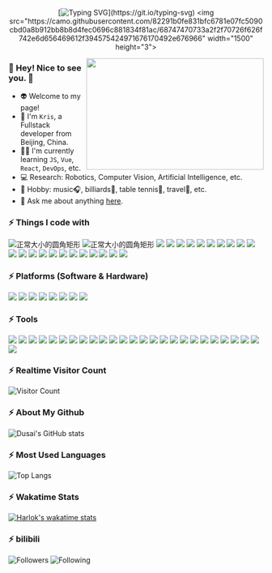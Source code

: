 <!-- ## GitHub Contributions  -->
<!-- ![](https://raw.githubusercontent.com/Mickeyyyang/Mickeyyyang/main/assets/github-contribution-grid-snake.svg)  -->
<!-- <div align="center"><img src="https://cdn.jsdelivr.net/gh/Mickeyyyang/Mickeyyyang/assets/github-contribution-grid-snake.svg" /></div>  -->


<!-- [![Typing SVG](https://readme-typing-svg.herokuapp.com?font=Handlee&center=true&vCenter=true&width=500&height=40&lines=The+traveler+often+arrives%2C+and+the+doer+often+succeeds.)](https://git.io/typing-svg) -->

<div align="center">
  
[![Typing SVG](https://readme-typing-svg.herokuapp.com?font=Handlee&center=true&vCenter=true&width=900&height=30&size=23&lines=The+time+for+action+is+now.+It%E2%80%99s+never+too+late+to+do+something.)](https://git.io/typing-svg)
<img src="https://camo.githubusercontent.com/82291b0fe831bfc6781e07fc5090cbd0a8b912bb8b8d4fec0696c881834f81ac/68747470733a2f2f70726f626f742e6d656469612f394575424971676170492e676966"
width="1500"  height="3"> 

</div>


<!-- <img align='right' src="https://tva4.sinaimg.cn/large/008k1Yt0ly1h4no500obvg30fk0bo1cn.gif" width="330"  />  -->
<img align='right' src="https://tva4.sinaimg.cn/large/008k1Yt0ly1h4no500obvg30fk0bo1cn.gif" width="350" height="220" />

### :boy: Hey! Nice to see you. :sparkling_heart:

- :alien: Welcome to my page!
- :robot: I'm `Kris`, a Fullstack developer from Beijing, China.
- 🚵‍♂️ I'm currently learning `JS`, `Vue`, `React`, `DevOps`, etc.
- :computer: Research: Robotics, Computer Vision, Artificial Intelligence, etc.
- :yellow_heart: Hobby: music:headphones:, billiards:8ball:, table tennis:ping_pong:, travel:bullettrain_front:, etc.
- :e-mail: Ask me about anything [here](mailto:bitxuyang@gmail.com).


### :zap: Things I code with 
![正常大小的圆角矩形](https://img.shields.io/badge/C-rgb(98,149,204).svg?logo=c&logoColor=white)
![正常大小的圆角矩形](https://img.shields.io/badge/C++-green.svg?logo=c%2B%2B&logoColor=white)
![](https://img.shields.io/badge/Qt-rgb(63,199,79).svg?logo=qt&logoColor=white)
![](https://img.shields.io/badge/Python-rgb(247,204,66).svg?logo=python&logoColor=blue)
![](https://img.shields.io/badge/Matlab-rgb(107,181,173).svg?logo=matlab&logoColor=white)
![](https://img.shields.io/badge/Mathematica-rgb(221,31,0).svg?logo=Wolfram&logoColor=white)
![](https://img.shields.io/badge/Javascript-rgb(80,126,156).svg?logo=javascript&logoColor=yellow)
![](https://img.shields.io/badge/PHP-rgb(115,119,173).svg?logo=php&logoColor=white)
![](https://img.shields.io/badge/HTML5-rgb(227,79,38).svg?logo=html5&logoColor=white)
![](https://img.shields.io/badge/MongoDB-rgb(19,170,82).svg?logo=mongodb&logoColor=white)
![](https://img.shields.io/badge/MindScope-rgb(228,0,17).svg?logo=huawei&logoColor=white)
![](https://img.shields.io/badge/Tensorflow-rgb(230,138,35).svg?logo=Tensorflow&logoColor=white)
![](https://img.shields.io/badge/Pytorch-rgb(231,74,43).svg?logo=Pytorch&logoColor=white)
![](https://img.shields.io/badge/Caffe-rgb(48,56,70).svg?logo=meta&logoColor=white)
![](https://img.shields.io/badge/MXNet-rgb(3,136,197).svg?logo=Apache&logoColor=white)
![](https://img.shields.io/badge/Keras-rgb(201,0,0).svg?logo=Keras&logoColor=white)
![](https://img.shields.io/badge/TensorRT-rgb(114,179,0).svg?logo=nvidia&logoColor=white)
![](https://img.shields.io/badge/ONNX-rgb(173,173,173).svg?logo=onnx&logoColor=white)
![](https://img.shields.io/badge/OpenVINO-rgb(105,35,232).svg?logo=intel&logoColor=white)
![](https://img.shields.io/badge/CUDA-rgb(117,184,0).svg?logo=nvidia&logoColor=white)
![](https://img.shields.io/badge/Gymnasium-rgb(44,84,80).svg?logo=openai&logoColor=white)
![](https://img.shields.io/badge/ROS-rgb(42,58,91).svg?logo=robot-operating-system&logoColor=white)
![](https://img.shields.io/badge/OpenCV-rgb(135,211,100).svg?logo=OpenCV&logoColor=white)
![](https://img.shields.io/badge/Halcon-rgb(234,186,43).svg?logo=MVTec&logoColor=white)


### :zap: Platforms (Software & Hardware)
![](https://img.shields.io/badge/Linux-rgb(242,190,12).svg?logo=linux&logoColor=black)
![](https://img.shields.io/badge/Ubuntu-rgb(244,116,33).svg?logo=ubuntu&logoColor=white)
![](https://img.shields.io/badge/Centos-rgb(162,81,141).svg?logo=Centos&logoColor=white)
![](https://img.shields.io/badge/Windows-rgb(1,116,205).svg?logo=windows&logoColor=white)
![](https://img.shields.io/badge/Android-rgb(115,187,86).svg?logo=android&logoColor=white)
![](https://img.shields.io/badge/HarmonyOS-rgb(16,80,255).svg?logo=HarmonyOS&logoColor=white)
![](https://img.shields.io/badge/ARM-rgb(0,143,190).svg?logo=arm&logoColor=white)
![](https://img.shields.io/badge/Xilinx-rgb(170,82,74).svg?logo=amd&logoColor=black)


### :zap: Tools
![](https://img.shields.io/badge/ChatGPT-rgb(17,162,129).svg?logo=openAI&logoColor=white)
![](https://img.shields.io/badge/Steam-rgb(18,106,152).svg?logo=Steam&logoColor=white)
![](https://img.shields.io/badge/PlayStation®5-rgb(78,82,201).svg?logo=PlayStation&logoColor=black)
![](https://img.shields.io/badge/Switch-rgb(247,57,16).svg?logo=Nintendo&logoColor=white)
![](https://img.shields.io/badge/Docker-rgb(36,150,237).svg?logo=docker&logoColor=white)
![](https://img.shields.io/badge/Vim-rgb(1,152,51).svg?logo=vim&logoColor=white)
![](https://img.shields.io/badge/Google_Cloud-rgb(26,115,232).svg?logo=google-cloud&logoColor=white)
![](https://img.shields.io/badge/Alibaba_Cloud-rgb(255,106,0).svg?logo=Alibaba-Cloud&logoColor=white)
![](https://img.shields.io/badge/Git-rgb(240,80,50).svg?logo=git&logoColor=white)
![](https://img.shields.io/badge/Visual_Studio_Code-rgb(70,170,233).svg?logo=Visual-Studio-Code&logoColor=white)
![](https://img.shields.io/badge/PyCharm-rgb(32,208,136).svg?logo=PyCharm&logoColor=white)
![](https://img.shields.io/badge/Keil_MDK-rgb(213,184,96).svg?logo=STMicroelectronics&logoColor=white)
![](https://img.shields.io/badge/Jupyter_Notebook-rgb(243,119,38).svg?logo=Jupyter&logoColor=white)
![](https://img.shields.io/badge/ESLint-rgb(124,124,234).svg?logo=ESLint&logoColor=white)
![](https://img.shields.io/badge/Sublime-rgb(255,151,4).svg?logo=Sublimetext&logoColor=white)
![](https://img.shields.io/badge/CSDN-rgb(252,85,49).svg?logo=csdn_net&logoColor=white)
![](https://img.shields.io/badge/Github-rgb(0,0,0).svg?logo=github&logoColor=white)
![](https://img.shields.io/badge/Gitlab-rgb(242,106,37).svg?logo=gitlab&logoColor=white)
![](https://img.shields.io/badge/Gitee-rgb(193,28,34).svg?logo=gitee&logoColor=white)
![](https://img.shields.io/badge/Stack_Overflow-3k+-gray.svg?logo=stack-overflow&labelColor=orange&logoColor=white)
![](https://img.shields.io/badge/MobaXterm-rgb(192,255,2).svg?logo=Mobatek-MobaXterm&logoColor=white)
![](https://img.shields.io/badge/Visual_Studio-rgb(139,87,198).svg?logo=Visual-Studio&logoColor=white)
![](https://img.shields.io/badge/Markdown-rgb(0,168,222).svg?logo=markdown&logoColor=white)
![](https://img.shields.io/badge/Typora-rgb(170,99,49).svg?logo=Typora-markdown&logoColor=black)
![](https://img.shields.io/badge/CoppeliaSim-rgb(211,42,42).svg?logo=coppelia-robotics&logoColor=white)
![](https://img.shields.io/badge/MuJoCo-rgb(22,43,97).svg?logo=MuJoCo&logoColor=white)


### :zap: Realtime Visitor Count
![Visitor Count](https://profile-counter.glitch.me/Mickeyyyang/count.svg)


### :zap: About My Github
![Dusai's GitHub stats](https://github-readme-stats.vercel.app/api?username=Mickeyyyang&show_icons=true&count_private=true&theme=slateorange&rank_icon=github&hide_title=true&card_width=400px&include_all_commits=true&line_height=26) 


### :zap: Most Used Languages
![Top Langs](https://github-readme-stats.vercel.app/api/top-langs/?username=anuraghazra&theme=solarized-light&size_weight=0.5&count_weight=0.5&hide_title=true&langs_count=8&layout=pie&card_width=300)


### :zap: Wakatime Stats
[![Harlok's wakatime stats](https://github-readme-stats.vercel.app/api/wakatime?username=ffflabs&hide_title=true&theme=gruvbox_light&layout=compact)](https://github.com/anuraghazra/github-readme-stats)


### :zap: bilibili
![Followers](https://bilistats.lonelyion.com/followers?uid=269953094)
![Following](https://bilistats.lonelyion.com/following?uid=269953094)
<!-- ![Live Status](https://bilistats.lonelyion.com/live_status?uid=269953094)  -->

<!-- ![Video Views](https://bilistats.lonelyion.com/views?uid=269953094)  -->
<!-- <img src="https://bilistats.lonelyion.com/views?uid=[你的UID]&type=article" alt="Article Views"/>  -->
<!-- ![Article Views](https://bilistats.lonelyion.com/views?uid=269953094&type=article)  -->
<!-- ![Likes](https://bilistats.lonelyion.com/views?uid=269953094&type=likes)  -->
<!-- ![Level](https://bilistats.lonelyion.com/level?uid=269953094)  -->
<!-- ![B站统计](https://stats.justsong.cn/api/bilibili/?id=269953094&theme=solarized-light&hide_title=true)  -->



<!-- 注释行 -->
<!-- ![正常大小的圆角矩形](https://img.shields.io/badge/C++-11/17/19/21-gray.svg?logo=c%2B%2B&labelColor=green) -->
<!-- ![](https://img.shields.io/badge/Python-3.9-gray?logo=python&labelColor=yellow) -->
<!-- ![](https://img.shields.io/badge/Docker-rgb(255%2C255%2C0)?logo=docker) -->
<!-- ![](https://img.shields.io/badge/Stack_Overflow-3k+-gray.svg?logo=github&labelColor=orange) -->
<!-- ![](https://img.shields.io/badge/GitHub-6k+-gray.svg?logo=github&style=social) -->

<!-- ![Dusai's GitHub stats](https://github-readme-stats.vercel.app/api?username=Mickeyyyang&show_icons=true&theme=radical&count_private=true) -->

